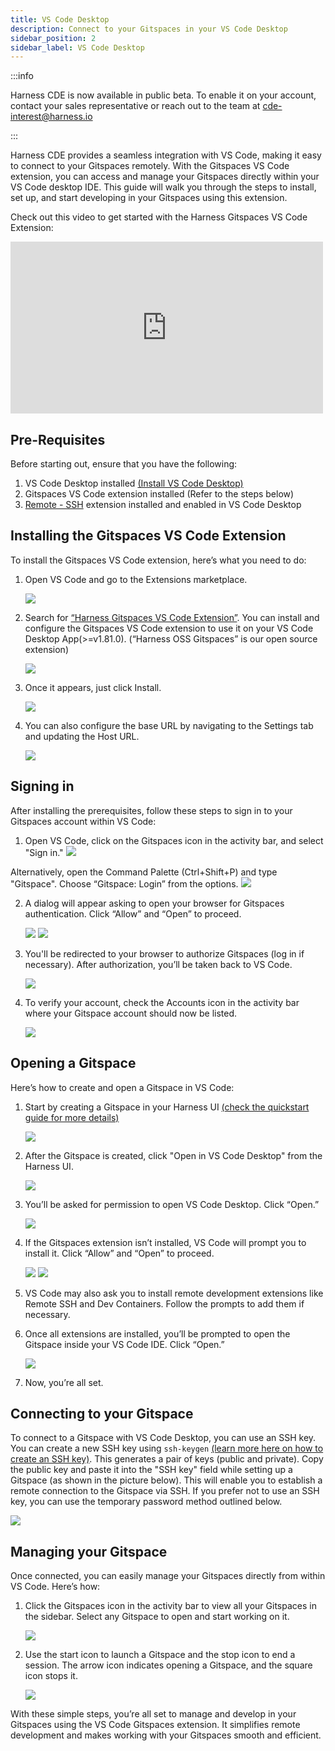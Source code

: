 ```yaml
---
title: VS Code Desktop
description: Connect to your Gitspaces in your VS Code Desktop
sidebar_position: 2
sidebar_label: VS Code Desktop
---
```


:::info

Harness CDE is now available in public beta. To enable it on your account, contact your sales representative or reach out to the team at cde-interest@harness.io 

:::

Harness CDE provides a seamless integration with VS Code, making it easy to connect to your Gitspaces remotely. With the Gitspaces VS Code extension, you can access and manage your Gitspaces directly within your VS Code desktop IDE. This guide will walk you through the steps to install, set up, and start developing in your Gitspaces using this extension.

Check out this video to get started with the Harness Gitspaces VS Code Extension: 

<iframe width="500" height="275" src="https://www.youtube.com/embed/8rwKZNszOpI?si=KjREEG_HGN8-YyrD" title="YouTube video player" frameborder="0" allow="accelerometer; autoplay; clipboard-write; encrypted-media; gyroscope; picture-in-picture; web-share" referrerpolicy="strict-origin-when-cross-origin" allowfullscreen></iframe>

## Pre-Requisites 
Before starting out, ensure that you have the following:
1. VS Code Desktop installed [(Install VS Code Desktop)](https://code.visualstudio.com/download)
2. Gitspaces VS Code extension installed (Refer to the steps below)
3. [Remote - SSH](https://marketplace.visualstudio.com/items?itemName=ms-vscode-remote.remote-ssh) extension installed and enabled in VS Code Desktop


## Installing the Gitspaces VS Code Extension
To install the Gitspaces VS Code extension, here’s what you need to do:
1. Open VS Code and go to the Extensions marketplace.

    ![](./static/installing-1.png)

2. Search for [“Harness Gitspaces VS Code Extension”](https://marketplace.visualstudio.com/items?itemName=harness-inc.gitspaces). You can install and configure the Gitspaces VS Code extension to use it on your VS Code Desktop App(>=v1.81.0). (“Harness OSS Gitspaces” is our open source extension)

    ![](./static/vscode'1.png)

3. Once it appears, just click Install.

    ![](./static/vscode'2.png)

4. You can also configure the base URL by navigating to the Settings tab and updating the Host URL.

    ![](./static/vscode'3.png)
    


## Signing in
After installing the prerequisites, follow these steps to sign in to your Gitspaces account within VS Code:
1. Open VS Code, click on the Gitspaces icon in the activity bar, and select "Sign in." 
    ![](./static/signing-in-1.png)

Alternatively, open the Command Palette (Ctrl+Shift+P) and type "Gitspace". Choose “Gitspace: Login” from the options. 
    ![](./static/signing-in-2.png)

2. A dialog will appear asking to open your browser for Gitspaces authentication. Click “Allow” and “Open” to proceed. 

    ![](./static/signing-in-3.png) 
    ![](./static/signing-in-4.png)

3. You'll be redirected to your browser to authorize Gitspaces (log in if necessary). After authorization, you’ll be taken back to VS Code.

    ![](./static/signing-in-5.png)

4. To verify your account, check the Accounts icon in the activity bar where your Gitspace account should now be listed.

    ![](./static/signing-in-6.png)


## Opening a Gitspace
Here’s how to create and open a Gitspace in VS Code:
1. Start by creating a Gitspace in your Harness UI [(check the quickstart guide for more details)](https://developer.harness.io/docs/cloud-development-environments/get-started/getting-started-with-cde)

    ![](./static/opening-gitspace-1.png)

2. After the Gitspace is created, click "Open in VS Code Desktop" from the Harness UI.

    ![](./static/opening-gitspace-2.png)

3. You’ll be asked for permission to open VS Code Desktop. Click “Open.”

    ![](./static/opening-gitspace-3.png)

4. If the Gitspaces extension isn’t installed, VS Code will prompt you to install it. Click “Allow” and “Open” to proceed.

    ![](./static/opening-gitspace-4.png)
    ![](./static/opening-gitspace-6.png)

5. VS Code may also ask you to install remote development extensions like Remote SSH and Dev Containers. Follow the prompts to add them if necessary.

6. Once all extensions are installed, you’ll be prompted to open the Gitspace inside your VS Code IDE. Click “Open.”

    ![](./static/opening-gitspace-5.png)

7. Now, you’re all set. 


## Connecting to your Gitspace
To connect to a Gitspace with VS Code Desktop, you can use an SSH key. You can create a new SSH key using `ssh-keygen` [(learn more here on how to create an SSH key)](https://git-scm.com/book/en/v2/Git-on-the-Server-Generating-Your-SSH-Public-Key). This generates a pair of keys (public and private). Copy the public key and paste it into the "SSH key" field while setting up a Gitspace (as shown in the picture below). This will enable you to establish a remote connection to the Gitspace via SSH. If you prefer not to use an SSH key, you can use the temporary password method outlined below.

![](./static/ssh-key.png)


## Managing your Gitspace 
Once connected, you can easily manage your Gitspaces directly from within VS Code. Here’s how:
1. Click the Gitspaces icon in the activity bar to view all your Gitspaces in the sidebar.
Select any Gitspace to open and start working on it. 

    ![](./static/managing-gitspaces-3.png)

2. Use the start icon to launch a Gitspace and the stop icon to end a session. The arrow icon indicates opening a Gitspace, and the square icon stops it.

    ![](./static/managing-gitspaces-4.png)

With these simple steps, you’re all set to manage and develop in your Gitspaces using the VS Code Gitspaces extension. It simplifies remote development and makes working with your Gitspaces smooth and efficient.
